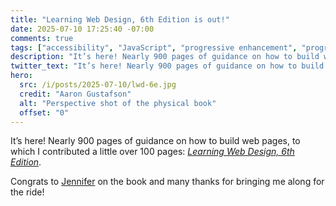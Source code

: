 ```yaml
---
title: "Learning Web Design, 6th Edition is out!"
date: 2025-07-10 17:25:40 -07:00
comments: true
tags: ["accessibility", "JavaScript", "progressive enhancement", "progressive web apps", "user experience", "WAI-ARIA", "web design", "web development", "writing"]
description: "It’s here! Nearly 900 pages of guidance on how to build web pages, to which I contributed a little over 100 pages: Learning Web Design, 6th Edition."
twitter_text: "It’s here! Nearly 900 pages of guidance on how to build web pages, to which I contributed a little over 100 pages: Learning Web Design, 6th Edition."
hero:
  src: /i/posts/2025-07-10/lwd-6e.jpg
  credit: "Aaron Gustafson"
  alt: "Perspective shot of the physical book"
  offset: "0"
---
```


It’s here! Nearly 900 pages of guidance on how to build web pages, to which I contributed a little over 100 pages: <a href="https://www.oreilly.com/library/view/learning-web-design/9781098137670/"><cite>Learning Web Design, 6th Edition</cite></a>.

Congrats to [Jennifer](https://www.linkedin.com/in/jennifer-niederst-robbins) on the book and many thanks for bringing me along for the ride!
